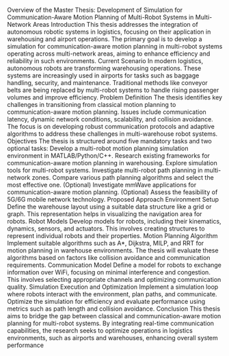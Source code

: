 Overview of the Master Thesis: Development of Simulation for Communication-Aware Motion Planning of Multi-Robot Systems in Multi-Network Areas
Introduction
This thesis addresses the integration of autonomous robotic systems in logistics, focusing on their application in warehousing and airport operations. The primary goal is to develop a simulation for communication-aware motion planning in multi-robot systems operating across multi-network areas, aiming to enhance efficiency and reliability in such environments.
Current Scenario
In modern logistics, autonomous robots are transforming warehousing operations. These systems are increasingly used in airports for tasks such as baggage handling, security, and maintenance. Traditional methods like conveyor belts are being replaced by multi-robot systems to handle rising passenger volumes and improve efficiency.
Problem Definition
The thesis identifies key challenges in transitioning from classical motion planning to communication-aware motion planning. Issues include communication latency, dynamic network conditions, scalability, and collision avoidance. The focus is on developing robust communication protocols and adaptive algorithms to address these challenges in multi-warehouse robot systems.
Objectives
The thesis is structured around five mandatory tasks and two optional tasks:
Develop a multi-robot motion planning simulation environment in MATLAB/Python/C++.
Research existing frameworks for communication-aware motion planning in warehousing.
Explore simulation tools for multi-robot systems.
Investigate multi-robot path planning in multi-network zones.
Compare various path planning algorithms and select the most effective one.
(Optional) Investigate mmWave applications for communication-aware motion planning.
(Optional) Assess the feasibility of 5G/6G mobile network technology.
Proposed Approach
Environment Setup
Define the warehouse layout using a suitable data structure like a grid or graph. This representation helps in visualizing the navigation area for robots.
Robot Models
Develop models for robots, including their kinematics, dynamics, sensors, and actuators. This involves creating structures to represent individual robots and their properties.
Motion Planning Algorithm
Implement suitable algorithms such as A*, Dijkstra, MILP, and RRT for motion planning in warehouse environments. The thesis will evaluate these algorithms based on factors like collision avoidance and communication requirements.
Communication Model
Define a model for robots to exchange information over WiFi, focusing on minimal interference and congestion. This involves selecting appropriate channels and optimizing communication quality.
Simulation Execution and Optimization
Implement a simulation loop where robots interact with the environment, plan paths, and communicate. Optimize the simulation for efficiency and evaluate performance using metrics such as path length and collision avoidance.
Conclusion
This thesis aims to bridge the gap between classical and communication-aware motion planning for multi-robot systems. By integrating real-time communication capabilities, the research seeks to optimize operations in logistics environments, such as airports and warehouses, enhancing overall system performance
